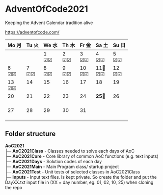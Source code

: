 # AdventOfCode2021
 Keeping the Advent Calendar tradition alive

https://adventofcode.com/

 Mo 月 | Tu 火 | We 水 | Th 木 | Fr 金 | Sa 土 | Su 日
----|----|----|----|----|----|----
|||1<br>&#9745;&#9745;|2<br>&#9745;&#9745;|3<br>&#9745;&#9745;|4<br>&#9745;&#9745;|5<br>&#9745;&#9745;
6<br>&#9745;&#9745;|7<br>&#9745;&#9745;|8<br>&#9745;&#9745;|9<br>&#9745;&#9745;|10<br>&#9745;&#9745;|11🎂<br>&#9745;&#9745;|12<br>&#9745;&#9745;
13<br>&#9745;&#9745;|14<br><br>|15<br><br>|16<br><br>|17<br><br>|18<br><br>|19<br><br>
20<br><br>|21<br><br>|22<br><br>|23<br><br>|24<br><br>|**25**🎄<br><br>|26<br><br>
27<br><br>|28<br><br>|29<br><br>|30<br><br>|31<br><br>

## Folder structure

**AoC2021** <br>
├─ **AoC2021Class** - Classes needed to solve each days of AoC <br>
├─ **AoC2021Core** - Core library of common AoC functions (e.g. text inputs) <br>
├─ **AoC2021Days** - Solution codes of each day <br>
├─ **AoC2021Main** - Main Program class/ startup project <br>
├─ **AoC2021Test** - Unit tests of selected classes in AoC2021Class <br>
├─ **Inputs** - Input text files. Is kept private. So create the folder and put the DayXX.txt input file in (XX = day number, eg. 01, 02, 10, 25) when cloning the repo <br>
